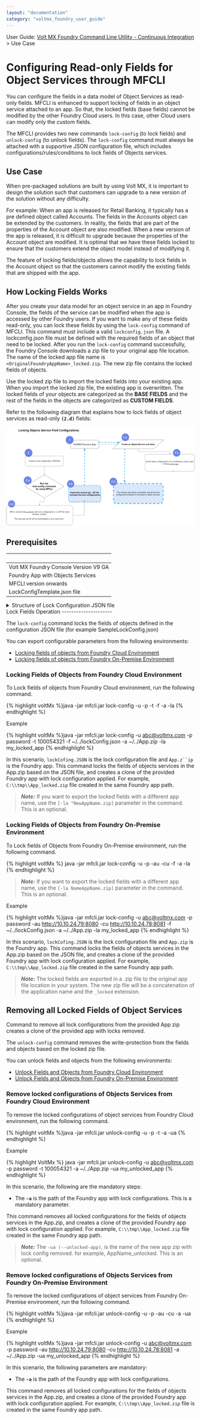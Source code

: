 ```yaml
---
layout: "documentation"
category: "voltmx_foundry_user_guide"
---
```

                               

User Guide: [Volt MX Foundry Command Line Utility - Continuous Integration](CI_Foundry.html) > Use Case

Configuring Read-only Fields for Object Services through MFCLI
==============================================================

You can configure the fields in a data model of Object Services as read-only fields. MFCLI is enhanced to support locking of fields in an object service attached to an app. So that, the locked fields (base fields) cannot be modified by the other Foundry Cloud users. In this case, other Cloud users can modify only the custom fields.

The MFCLI provides two new commands `lock-config` (to lock fields) and `unlock-config` (to unlock fields). The `lock-config` command must always be attached with a supportive JSON configuration file, which includes configurations/rules/conditions to lock fields of Objects services.

**Use Case**
------------

When pre-packaged solutions are built by using Volt MX, it is important to design the solution such that customers can upgrade to a new version of the solution without any difficulty.

For example: When an app is released for Retail Banking, it typically has a pre defined object called Accounts. The fields in the Accounts object can be extended by the customers. In reality, the fields that are part of the properties of the Account object are also modified. When a new version of the app is released, it is difficult to upgrade because the properties of the Account object are modified. It is optimal that we have these fields locked to ensure that the customers extend the object model instead of modifying it.

The feature of locking fields/objects allows the capability to lock fields in the Account object so that the customers cannot modify the existing fields that are shipped with the app.

How Locking Fields Works
------------------------

After you create your data model for an object service in an app in Foundry Console, the fields of the service can be modified when the app is accessed by other Foundry users. If you want to make any of these fields read-only, you can lock these fields by using the `lock-config` command of MFCLI. This command must include a valid `lockconfig.json` file. A lockconfig.json file must be defined with the required fields of an object that need to be locked. After you run the `lock-config` command successfully, the Foundry Console downloads a zip file to your original app file location. The name of the locked app file name is `<OriginalFoundryAppName>_locked.zip`. The new zip file contains the locked fields of objects.

Use the locked zip file to import the locked fields into your existing app. When you import the locked zip file, the existing app is overwritten. The locked fields of your objects are categorized as the **BASE FIELDS** and the rest of the fields in the objects are categorized as **CUSTOM FIELDS**.

Refer to the following diagram that explains how to lock fields of object services as read-only **`(2.d)`** fields:

![](Resources/Images/LockField_Configurations_661x345.png)

Prerequisites
-------------

|   |
| --- |
| Volt MX Foundry Console Version V9 GA |
| Foundry App with Objects Services |
| MFCLI version <version number> onwards |
| LockConfigTemplate.json file |

<details close markdown="block"><summary>Structure of Lock Configuration JSON file</summary>

LoockConfigTemplate.json { "serviceLockConfigs": { "objectServices": { "<object\_service\_name>": { "version": "<version>", "paths": \[ "objects/<object\_name>/fields/<field\_name>", "objects/<object\_name>/fields/\*", "objects/<object\_name>/fields", { "path": "objects/<object\_name>/fields", "values": \[ "<field1\_name>", "<field2\_name>" \] } \] }, "<object\_service2\_name>": {}, "<object\_service3\_name>": {} } } } `"objects/<object_name>/fields"` = The path marks all the existing fields as read-only and no new fields can be created. `" objects/<object_name>/fields/*"` = This path with an `asterisk (*)` marks all the existing fields in an object as **read-only** but new fields can be created. `"objects/<object_name>/fields/<field_name>"` = The path marks only the specified field as read-only.You can also provide a path and array of specific values to mark as read-only, as follows: { "path": "objects/objName/fields", "values": \[ "fieldName1", "fieldName2", "fieldName3", "fieldName4", "fieldName5" \] }

</details>
Lock Fields Operation
---------------------

The `lock-config` command locks the fields of objects defined in the configuration JSON file (for example SampleLockConfig.json)

You can export configurable parameters from the following environments:

*   [Locking fields of objects from Foundry Cloud Environment](#ReportsExport_1)
*   [Locking fields of objects from Foundry On-Premise Environment](#ReportsExport_2)

### Locking Fields of Objects from Foundry Cloud Environment

To Lock fields of objects from Foundry Cloud environment, run the following command.

{% highlight voltMx %}java -jar mfcli.jar lock-config -u <user> -p <password> -t <account id> -f <lock config file path> -a <app path> -la <locked app name>
{% endhighlight %}

Example

{% highlight voltMx %}java -jar mfcli.jar lock-config -u abc@voltmx.com -p password -t 100054321 -f ~/../lockConfig.json -a ~/../App.zip -la my_locked_app
{% endhighlight %}

In this scenario, `lockCofing.JSON` is the lock configuration file and `App.z``ip` is the Foundry app. This command locks the fields of objects services in the App.zip based on the JSON file, and creates a clone of the provided Foundry app with lock configuration applied. For example, `C:\\tmp\\App_locked.zip` file created in the same Foundry app path.

> **_Note:_** If you want to export the locked fields with a different app name, use the `[-la "NewAppName.zip]` parameter in the command. This is an optional.

### Locking Fields of Objects from Foundry On-Premise Environment

To Lock fields of Objects from Foundry On-Premise environment, run the following command.

{% highlight voltMx %} java -jar mfcli.jar lock-config -u <user> -p <password> -au <Identity URL> -cu <Console URL> -f <lock config file path> -a <app path> -la <locked app name>
{% endhighlight %}

> **_Note:_** If you want to export the locked fields with a different app name, use the `[-la NameAppName.zip]` parameter in the command. This is an optional.  

Example

{% highlight voltMx %}java -jar mfcli.jar lock-config -u abc@voltmx.com -p password -au http://10.10.24.79:8080 -cu http://10.10.24.78:8081 -f ~/../lockConfig.json -a ~/../App.zip -la my_locked_app
{% endhighlight %}

In this scenario, `lockCofing.JSON` is the lock configuration file and `App.zip` is the Foundry app. This command locks the fields of objects services in the App.zip based on the JSON file, and creates a clone of the provided Foundry app with lock configuration applied. For example, `C:\\tmp\\App_locked.zip` file created in the same Foundry app path.

> **_Note:_** The locked fields are exported in a .zip file to the original app file location in your system. The new zip file will be a concatenation of the application name and the `_locked` extension.

Removing all Locked Fields of Object Services
---------------------------------------------

Command to remove all lock configurations from the provided App zip creates a clone of the provided app with locks removed.

The `unlock-config` command removes the write-protection from the fields and objects based on the locked zip file.

You can unlock fields and objects from the following environments:

*   [Unlock Fields and Objects from Foundry Cloud Environment](#ImportReports_1)
*   [Unlock Fields and Objects from Foundry On-Premise Environment](#ImportReports_2)

### Remove locked configurations of Objects Services from Foundry Cloud Environment

To remove the locked configurations of object services from Foundry Cloud environment, run the following command.

{% highlight voltMx %}java -jar mfcli.jar unlock-config -u <user> -p <password> -t <account id> -a <app name> -ua <unlocked app name>
{% endhighlight %}

Example

{% highlight VoltMx %}
java -jar mfcli.jar unlock-config -u abc@voltmx.com -p password -t 100054321 -a ~/../App.zip -ua my_unlocked_app
{% endhighlight %}

In this scenario, the following are the mandatory steps:

*   The  **`-a`** is the path of the Foundry app with lock configurations. This is a mandatory parameter.

This command removes all locked configurations for the fields of objects services in the App.zip, and creates a clone of the provided Foundry app with lock configuration applied. For example, `C:\\tmp\\App_locked.zip` file created in the same Foundry app path.

> **_Note:_** The `-ua (--unlocked-app)`, is the name of the new app zip with lock config removed. for example, AppName\_unlocked. This is an optional.

### Remove locked configurations of Objects Services from Foundry On-Premise Environment

To remove the locked configurations of object services from Foundry On-Premise environment, run the following command.

{% highlight voltMx %}java -jar mfcli.jar unlock-config -u <user> -p <password> -au <Identity URL> -cu <Console URL> -a <app name> -ua <unlocked app name>
{% endhighlight %}

Example

{% highlight voltMx %}java -jar mfcli.jar unlock-config -u abc@voltmx.com -p password -au http://10.10.24.79:8080 -cu http://10.10.24.78:8081 -a ~/../App.zip -ua my_unlocked_app
{% endhighlight %}

In this scenario, the following parameters are mandatory:

*   The **`-a`** is the path of the Foundry app with lock configurations.

This command removes all locked configurations for the fields of objects services in the App.zip, and creates a clone of the provided Foundry app with lock configuration applied. For example, `C:\\tmp\\App_locked.zip` file is created in the same Foundry app path.
